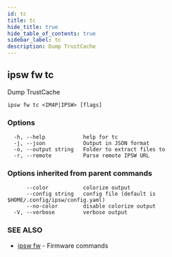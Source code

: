 ```yaml
---
id: tc
title: tc
hide_title: true
hide_table_of_contents: true
sidebar_label: tc
description: Dump TrustCache
---
```

## ipsw fw tc

Dump TrustCache

```
ipsw fw tc <IM4P|IPSW> [flags]
```

### Options

```
  -h, --help            help for tc
  -j, --json            Output in JSON format
  -o, --output string   Folder to extract files to
  -r, --remote          Parse remote IPSW URL
```

### Options inherited from parent commands

```
      --color           colorize output
      --config string   config file (default is $HOME/.config/ipsw/config.yaml)
      --no-color        disable colorize output
  -V, --verbose         verbose output
```

### SEE ALSO

* [ipsw fw](/docs/cli/ipsw/fw)	 - Firmware commands

